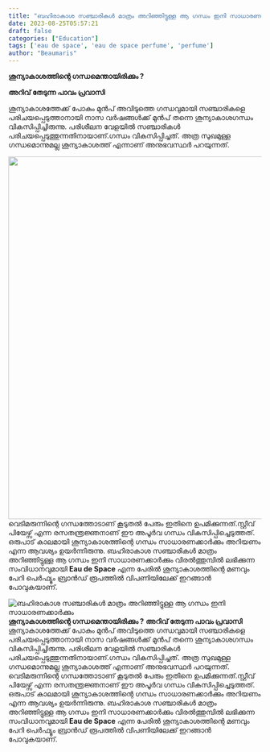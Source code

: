```yaml
---
title: "ബഹിരാകാശ സഞ്ചാരികൾ മാത്രം അറിഞ്ഞിട്ടുള്ള ആ ഗന്ധം ഇനി സാധാരണക്കാർക്കും"
date: 2023-08-25T05:57:21
draft: false
categories: ["Education"]
tags: ['eau de space', 'eau de space perfume', 'perfume']
author: "Beaumaris"
---
```


<strong>ശൂന്യാകാശത്തിന്റെ ഗന്ധമെന്തായിരിക്കും ?</strong>

<strong>അറിവ് തേടുന്ന പാവം പ്രവാസി</strong>

ശൂന്യാകാശത്തേക്ക് പോകും മുൻപ് അവിടുത്തെ ഗന്ധവുമായി സഞ്ചാരികളെ പരിചയപ്പെടുത്താനായി നാസ വർഷങ്ങൾക്ക് മുൻപ് തന്നെ ശൂന്യാകാശഗന്ധം വികസിപ്പിച്ചിരുന്നു. പരിശീലന വേളയിൽ സഞ്ചാരികൾ പരിചയപ്പെടുത്തുന്നതിനായാണ്.ഗന്ധം വികസിപ്പിച്ചത്. അത്ര സുഖമുള്ള ഗന്ധമൊന്നുമല്ല ശൂന്യാകാശത്ത് എന്നാണ് അനുഭവസ്ഥർ പറയുന്നത്.

<img class="size-full wp-image-415728 aligncenter" src="https://cdn.boolokam.com/articles/2023/08/ddfffgggg-1.jpg" alt="" width="1280" height="720" />വെടിമരുന്നിന്റെ ഗന്ധത്തോടാണ് കൂടുതൽ പേരും ഇതിനെ ഉപമിക്കുന്നത്.സ്റ്റീവ് പിയേഴ്സ് എന്ന രസതന്ത്രജ്ഞനാണ് ഈ അപൂർവ ഗന്ധം വികസിപ്പിച്ചെടുത്തത്. ഒരുപാട് കാലമായി ശൂന്യാകാശത്തിന്റെ ഗന്ധം സാധാരണക്കാർക്കും അറിയണം എന്ന ആവശ്യം ഉയർന്നിരുന്നു. ബഹിരാകാശ സഞ്ചാരികൾ മാത്രം അറിഞ്ഞിട്ടുള്ള ആ ഗന്ധം ഇനി സാധാരണക്കാർക്കും വിരൽത്തുമ്പിൽ ലഭിക്കുന്ന സംവിധാനവുമായി <strong>Eau de Space</strong> എന്ന പേരിൽ ശൂന്യാകാശത്തിന്റെ മണവും പേറി പെർഫ്യൂം ബ്രാൻഡ് രൂപത്തിൽ വിപണിയിലേക്ക് ഇറങ്ങാൻ പോവുകയാണ്.


![ബഹിരാകാശ സഞ്ചാരികൾ മാത്രം അറിഞ്ഞിട്ടുള്ള ആ ഗന്ധം ഇനി സാധാരണക്കാർക്കും](https://cdn.boolokam.com/articles/2023/08/ddfffgggg-1.jpg)**ശൂന്യാകാശത്തിന്റെ ഗന്ധമെന്തായിരിക്കും ?** **അറിവ് തേടുന്ന പാവം പ്രവാസി** ശൂന്യാകാശത്തേക്ക് പോകും മുൻപ് അവിടുത്തെ ഗന്ധവുമായി സഞ്ചാരികളെ പരിചയപ്പെടുത്താനായി നാസ വർഷങ്ങൾക്ക് മുൻപ് തന്നെ ശൂന്യാകാശഗന്ധം വികസിപ്പിച്ചിരുന്നു. പരിശീലന വേളയിൽ സഞ്ചാരികൾ പരിചയപ്പെടുത്തുന്നതിനായാണ്.ഗന്ധം വികസിപ്പിച്ചത്. അത്ര സുഖമുള്ള ഗന്ധമൊന്നുമല്ല ശൂന്യാകാശത്ത് എന്നാണ് അനുഭവസ്ഥർ പറയുന്നത്. വെടിമരുന്നിന്റെ ഗന്ധത്തോടാണ് കൂടുതൽ പേരും ഇതിനെ ഉപമിക്കുന്നത്.സ്റ്റീവ് പിയേഴ്സ് എന്ന രസതന്ത്രജ്ഞനാണ് ഈ അപൂർവ ഗന്ധം വികസിപ്പിച്ചെടുത്തത്. ഒരുപാട് കാലമായി ശൂന്യാകാശത്തിന്റെ ഗന്ധം സാധാരണക്കാർക്കും അറിയണം എന്ന ആവശ്യം ഉയർന്നിരുന്നു. ബഹിരാകാശ സഞ്ചാരികൾ മാത്രം അറിഞ്ഞിട്ടുള്ള ആ ഗന്ധം ഇനി സാധാരണക്കാർക്കും വിരൽത്തുമ്പിൽ ലഭിക്കുന്ന സംവിധാനവുമായി **Eau de Space** എന്ന പേരിൽ ശൂന്യാകാശത്തിന്റെ മണവും പേറി പെർഫ്യൂം ബ്രാൻഡ് രൂപത്തിൽ വിപണിയിലേക്ക് ഇറങ്ങാൻ പോവുകയാണ്.
